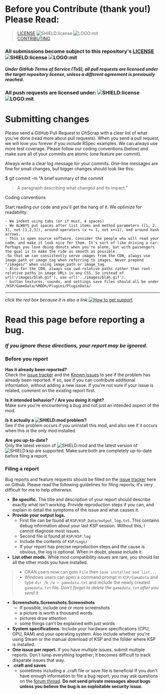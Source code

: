 <!-- 
CONTRIBUTING.md
OhScrap
created: 2020 03 13
updated: 2020 03 14
-->

[MOD:license]:      https://github.com/zer0Kerbal/OhScrap/blob/master/LICENSE
[MOD:contributing]: https://github.com/zer0Kerbal/OhScrap/blob/master/.github/CONTRIBUTING.md
[MOD:issues]:       https://github.com/zer0Kerbal/OhScrap/issues
[MOD:wiki]:         https://github.com/zer0Kerbal/OhScrap/
[MOD:known]:        https://github.com/zer0Kerbal/OhScrap/wiki/Known-Issues
[MOD:forum]:        https://forum.kerbalspaceprogram.com/index.php?/topic/178641-*
[SHIELD:mod]: https://img.shields.io/endpoint?url=https://raw.githubusercontent.com/zer0Kerbal/OhScrap/master/json/mod.json
[SHIELD:ksp]: https://img.shields.io/endpoint?url=https://raw.githubusercontent.com/zer0Kerbal/OhScrap/master/json/ksp.json
[SHIELD:license]: https://img.shields.io/endpoint?url=https://raw.githubusercontent.com/zer0Kerbal/OhScrap/master/json/license.json

# Before you Contribute (thank you!) Please Read:
> [LICENSE][MOD:license] ![SHIELD:license] ![LOGO:mit]  
> [CONTRIBUTING][MOD:contributing]

### All submissions become subject to this repository's [LICENSE][MOD:license] ![SHIELD:license] ![LOGO:mit]  
##### Under GitHub Terms of Service (ToS), all pull requests are licensed under the target repository license, unless a different agreement is previously reached.
### All push requests are licensed under: ![SHIELD:license] ![LOGO:mit]  

# Submitting changes
Please send a GitHub Pull Request to OhScrap with a clear list of what you've done (read more about pull requests). When you send a pull request, we will love you forever if you include RSpec examples. We can always use more test coverage. Please follow our coding conventions (below) and make sure all of your commits are atomic (one feature per commit).

Always write a clear log message for your commits. One-line messages are fine for small changes, but bigger changes should look like this:

$ git commit -m "A brief summary of the commit
> 
> A paragraph describing what changed and its impact."

Coding conventions

Start reading our code and you'll get the hang of it. We optimize for readability:

    - We indent using tabs (or if must, 4 spaces)
    - We ALWAYS put spaces after list items and method parameters ([1, 2, 3], not [1,2,3]), around operators (x += 1, not x+=1), and around hash arrows.
    - This is open source software. Consider the people who will read your code, and make it look nice for them. It's sort of like driving a car: Perhaps you love doing donuts when you're alone, but with passengers the goal is to make the ride as smooth as possible.
    -So that we can consistently serve images from the CDN, always use image_path or image_tag when referring to images. Never prepend "/images/" when using image_path or image_tag.
    - Also for the CDN, always use cwd-relative paths rather than root-relative paths in image URLs in any CSS. So instead of url('/images/blah.gif'), use url('../images/blah.gif').
    - button textures, sounds, and settings save files should all be under /KSP/GameData/%MOD%/Plugins/PluginData/ 

***

*click the red box because it is also a link*
[![How to get support][image:get-support]][thread:getsupport]

# Read this page before reporting a bug.
### *If you ignore these directions, your report may be ignored.*

### Before you report

**Has it already been reported?**  
Check the [issue tracker][MOD:issues] and the [Known issues][MOD:known] to see if the problem has already been reported. If so, see if you can contribute additional information, without adding a new issue. 
If you're not sure if your issue is related, comment on the existing report first.

**Is it intended behavior? / Are you doing it right?**  
Make sure you're encountering a bug and not just an intended aspect of the mod.

**Is it actually a ![SHIELD:mod] problem?**  
See if the problem occurs if you uninstall this mod, and also see if it occurs when this is the *only* mod installed. 

**Are you up-to-date?**  
Only the latest version of ![SHIELD:mod] and the latest version of ![SHIELD:ksp] are supported. Make sure both are completely up-to-date before filing a report.

### Filing a report
Bug reports and feature requests should be filled on the [issue tracker][MOD:issues] here on Github. Please read the following guidelines for filing reports; it's very difficult for me to help otherwise.

* **Be specific.** The title and description of your report should describe exactly what isn't working. Provide reproduction steps if you can, and explain in detail the symptoms of the issue and what causes it.
* **Provide your output logs.** 
  - First file can be found at `KSP/KSP_Data/output_log.txt`. This contains debug information about your last KSP session. Without this, I cannot diagnose most issues. 
  - Second file is found at `KSP/KSP.log`
  - Include the contents of `KSP/Logs/` 
  - If your report has precise reproduction steps and the cause is obvious, the log is optional. When in doubt, please include it.
* **List other mods.** While mod compatibility issues are rare, you should list all the other mods you have installed.  
>
> * CKAN users now can goto `File` then `Save installed mod list...`
> * Windows users can open a command prompt in `KSP/GamaData` and type `dir /b /w > gamedata.txt` and include the newly created `gamedata.txt` file. *Don't forget to delete the `gamedata.txt` after you send it*
* **Screenshots.Screenshots.Screenshots**
  - If possible, include one or more screenshots
  - a picture is worth a thousand words.
  - pictures draw attention
  - some things can't be explained with just words 
* **System specifications.** Include your hardware specifications (CPU, GPU, RAM) and your operating system. Also include whether you're using Steam or the manual download of KSP and the folder where KSP is installed.
* **One issue per report.** If you have multiple issues, submit multiple reports. Don't lump everything together; it becomes difficult to track disparate issues that way.
* **.craft and saves**
  - sometimes including a .craft file or save file is beneficial
If you don't have enough information to file a bug report, you may ask questions on the [forum thread][MOD:forum]. **Do not send private messages about bugs unless you believe the bug is an exploitable security issue.**

<!-- 
this file is licensed:
GPLv2 2020
zer0Kerbal
-->

[LOGO:mit]:    https://i.postimg.cc/bvjfsMP5/MIT-17x17.png
[LOGO:gplv3]: https://i.postimg.cc/90kCDs7K/gplv3-48x17.png

[image:get-support]: https://i.postimg.cc/vHP6zmrw/image.png

[thread:getsupport]: https://forum.kerbalspaceprogram.com/index.php?/topic/83212-*

[LINK:zer0Kerbal]: https://forum.kerbalspaceprogram.com/index.php?/profile/190933-zer0kerbal/